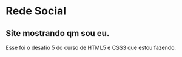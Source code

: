 # Rede Social
 Site mostrando qm sou eu.
 ---
 Esse foi o desafio 5 do curso de HTML5 e CSS3 que estou fazendo.
